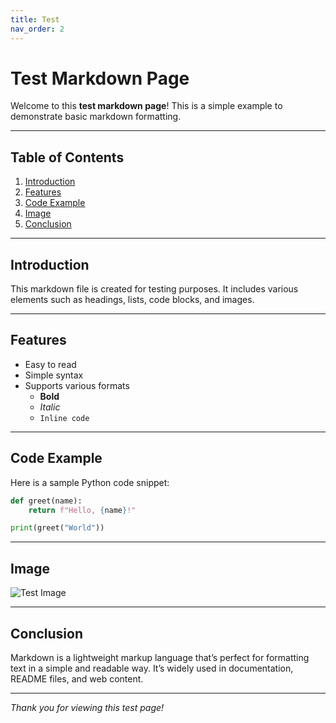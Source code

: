 ```yaml
---
title: Test
nav_order: 2
---
```

# Test Markdown Page

Welcome to this **test markdown page**! This is a simple example to demonstrate basic markdown formatting.

---

## Table of Contents

1. [Introduction](#introduction)
2. [Features](#features)
3. [Code Example](#code-example)
4. [Image](#image)
5. [Conclusion](#conclusion)

---

## Introduction

This markdown file is created for testing purposes. It includes various elements such as headings, lists, code blocks, and images.

---

## Features

- Easy to read
- Simple syntax
- Supports various formats
  - **Bold**
  - *Italic*
  - `Inline code`

---

## Code Example

Here is a sample Python code snippet:

```python
def greet(name):
    return f"Hello, {name}!"

print(greet("World"))
```

---

## Image

![Test Image](https://via.placeholder.com/150)

---

## Conclusion

Markdown is a lightweight markup language that’s perfect for formatting text in a simple and readable way. It’s widely used in documentation, README files, and web content.

---

*Thank you for viewing this test page!*